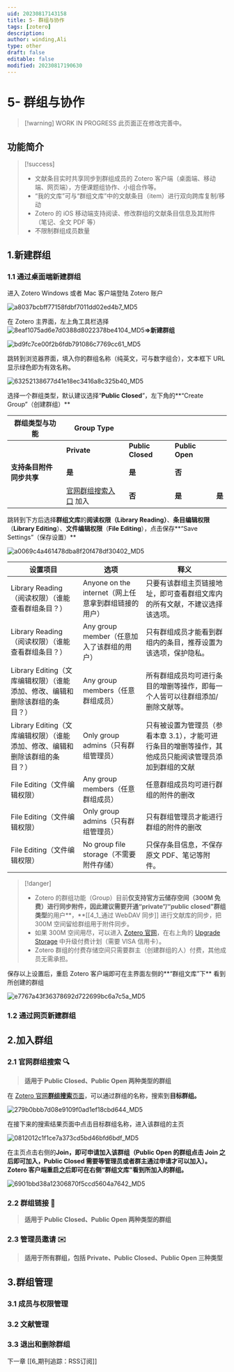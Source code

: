 ```yaml
---
uid: 20230817143158
title: 5- 群组与协作
tags: [zotero]
description: 
author: winding,Ali
type: other
draft: false
editable: false
modified: 20230817190630
---
```


# 5- 群组与协作

> [!warning] WORK IN PROGRESS
> 此页面正在修改完善中。

## 功能简介

> [!success]
>
> - 文献条目实时共享同步到群组成员的 Zotero 客户端（桌面端、移动端、网页端），方便课题组协作、小组合作等。
> - “我的文库”可与“群组文库”中的文献条目（item）进行双向跨库复制/移动
> - Zotero 的 iOS 移动端支持阅读、修改群组的文献条目信息及其附件（笔记、全文 PDF 等）
> - 不限制群组成员数量

## 1.新建群组

### 1.1 通过桌面端新建群组

进入 Zotero Windows 或者 Mac 客户端登陆 Zotero 账户

![a8037bcbff77158fdbf7011dd02ed4b7_MD5](https://cdn.pkmer.cn/images/202308171533435.png!pkmer)

在 Zotero 主界面，左上角工具栏选择![8eaf1075ad6e7d0388d8022378be4104_MD5](https://cdn.pkmer.cn/images/202308171533436.png!pkmer)**\=>新建群组**

![bd9fc7ce00f2b6fdb791086c7769cc61_MD5](https://cdn.pkmer.cn/images/202308171533437.png!pkmer)

跳转到浏览器界面，填入你的群组名称（纯英文，可与数字组合），文本框下 URL 显示绿色即为有效名称。

![63252138677d41e18ec3416a8c325b40_MD5](https://cdn.pkmer.cn/images/202308171533438.png!pkmer)

选择一个群组类型，默认建议选择“**Public Closed**”，左下角的**“Create Group”（创建群组）**

| 群组类型与功能           | Group Type                                                        |                   |                 |        |
| ------------------------ | ----------------------------------------------------------------- | ----------------- | --------------- | ------ |
|                          | **Private**                                                       | **Public Closed** | **Public Open** |        |
| **支持条目附件同步共享** | **是**                                                            | **是**            | **否**          |        |
|                          | [官网群组搜索入口](https://www.zotero.org/search/type/group) 加入 | **否**            | **是**          | **是** |

跳转到下方后选择**群组文库**的**阅读权限（Library Reading）**、**条目编辑权限**（**Library Editing**）、**文件编辑权限**（**File Editing**），点击保存**“Save Settings”（保存设置）**

![a0069c4a461478dba8f20f478df30402_MD5](https://cdn.pkmer.cn/images/202308171533439.png!pkmer)

| 设置项目                                          | 选项                                    | 释义                                                    |
|-----------------------------------------------|---------------------------------------|-------------------------------------------------------|
| Library Reading（阅读权限）（谁能查看群组条目？）              | Anyone on the internet（网上任意拿到群组链接的用户） | 只要有该群组主页链接地址，即可查看群组文库内的所有文献，不建议选择该选项。                 |
| Library Reading（阅读权限）（谁能查看群组条目？）              | Any group member（任意加入了该群组的用户）         | 只有群组成员才能看到群组内的条目，推荐设置为该选项，保护隐私。                       |
| Library Editing（文库编辑权限）（谁能添加、修改、编辑和删除该群组的条目？） | Any group members（任意群组成员）             | 所有群组成员均可进行条目的增删等操作，即每一个人皆可以往群组添加/删除文献等。               |
| Library Editing（文库编辑权限）（谁能添加、修改、编辑和删除该群组的条目？） |Only group admins（只有群组管理员）| 只有被设置为管理员（参看本章 3.1），才能可进行条目的增删等操作，其他成员只能阅读管理员添加到群组的文献  |
| File Editing（文件编辑权限）                          | Any group members（任意群组成员）             | 任意群组成员均可进行群组的附件的删改                                    |
| File Editing（文件编辑权限）                          | Only group admins（只有群组管理员）            | 只有群组管理员才能进行群组的附件的删改                                   |
| File Editing（文件编辑权限）                          | No group file storage（不需要附件存储）        | 只保存条目信息，不保存原文 PDF、笔记等附件。                               |

> [!danger]
>
> - Zotero 的群组功能（Group）目前**仅支持官方云储存空间（300M 免费）**进行**同步附件，**因此建议**需要开通“private”/“public closed”群组类型**的用户**，**[[4_1_通过 WebDAV 同步]] 进行文献库的同步，把 300M 空间留给群组用于附件同步。
> - 如果 300M 空间用尽，可以进入 [Zotero 官网](https://www.zotero.org/)，在右上角的 [Upgrade Storage](https://www.zotero.org/settings/storage?ref=usb) 中升级付费计划（需要 VISA 信用卡）。
> - Zotero 群组的付费存储空间只需要群主（创建群组的人）付费，其他成员无需承担。

保存以上设置后，重启 Zotero 客户端即可在主界面左侧的**“群组文库”下** 看到所创建的群组

![e7767a43f36378692d722699bc6a7c5a_MD5](https://cdn.pkmer.cn/images/202308171533440.png!pkmer)

### 1.2 通过网页新建群组

## 2.加入群组

### 2.1 官网群组搜索 🔍

> **适用于 Public Closed、Public Open 两种类型的群组**

在 [Zotero 官网**群组搜索**页面](https://www.zotero.org/search/type/group)，可以通过群组的名称，搜索到**目标群组。**

![279b0bbb7d08e9109f0ad1ef18cbd644_MD5](https://cdn.pkmer.cn/images/202308171533441.png!pkmer)

在接下来的搜索结果页面中点击目标群组名称，进入该群组的主页

![0812012c1f1ce7a373cd5bd46bfd6bdf_MD5](https://cdn.pkmer.cn/images/202308171533442.png!pkmer)

在主页点击右侧的**Join，**即可申请加入该群组**（Public Open 的群组点击 Join 之后即可加入，Public Closed 需要等管理员或者群主通过申请才可以加入）。Zotero 客户端重启之后即可在右侧“群组文库”看到所加入的群组。**

![6901bbd38a12306870f5ccd5604a7642_MD5](https://cdn.pkmer.cn/images/202308171533443.png!pkmer)

### 2.2 群组链接 🔗

> **适用于 Public Closed、Public Open 两种类型的群组**

### 2.3 管理员邀请 ✉️

> **适用于所有群组，包括 Private、Public Closed、Public Open 三种类型**

## 3.群组管理

### 3.1 成员与权限管理

### 3.2 文献管理

### 3.3 退出和删除群组

下一章 [[6_期刊追踪：RSS订阅]]